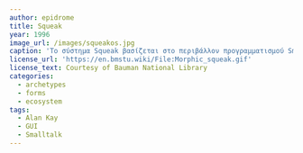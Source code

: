 ```yaml
---
author: epidrome
title: Squeak
year: 1996
image_url: /images/squeakos.jpg
caption: 'Το σύστημα Squeak βασίζεται στο περιβάλλον προγραμματισμού Smalltalk η οποία επιτρέπει τις απευθείας αλλαγές σε όλα τα αντικείμενα του συστήματος και ταυτόχρονα δεν κάνει καμία διάκριση ανάμεσα σε αρχεία, εφαρμογές, λειτουργικό σύστημα, έτσι ώστε ο χρήστης να έχει τον πλήρη έλεγχο με έμφαση στα έργα του.'
license_url: 'https://en.bmstu.wiki/File:Morphic_squeak.gif' 
license_text: Courtesy of Bauman National Library 
categories:
  - archetypes
  - forms
  - ecosystem 
tags:
  - Alan Kay 
  - GUI 
  - Smalltalk
---
```

